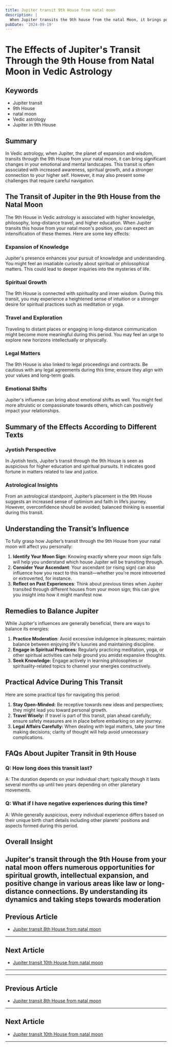 ```yaml
---
title: Jupiter transit 9th House from natal moon
description: |
  When Jupiter transits the 9th house from the natal Moon, it brings positive outcomes such as financial gains, success in undertakings, and improved relationships. The individual may experience a period of happiness, prosperity, and spiritual growth.
pubDate: '2024-09-19'
---
```


# The Effects of Jupiter's Transit Through the 9th House from Natal Moon in Vedic Astrology

## Keywords
- Jupiter transit
- 9th House
- natal moon
- Vedic astrology
- Jupiter in 9th House

## Summary
In Vedic astrology, when Jupiter, the planet of expansion and wisdom, transits through the 9th House from your natal moon, it can bring significant changes in your emotional and mental landscapes. This transit is often associated with increased awareness, spiritual growth, and a stronger connection to your higher self. However, it may also present some challenges that require careful navigation.

## The Transit of Jupiter in the 9th House from the Natal Moon

The 9th House in Vedic astrology is associated with higher knowledge, philosophy, long-distance travel, and higher education. When Jupiter transits this house from your natal moon's position, you can expect an intensification of these themes. Here are some key effects:

### **Expansion of Knowledge**
Jupiter's presence enhances your pursuit of knowledge and understanding. You might feel an insatiable curiosity about spiritual or philosophical matters. This could lead to deeper inquiries into the mysteries of life.

### **Spiritual Growth**
The 9th House is connected with spirituality and inner wisdom. During this transit, you may experience a heightened sense of intuition or a stronger desire for spiritual practices such as meditation or yoga.

### **Travel and Exploration**
Traveling to distant places or engaging in long-distance communication might become more meaningful during this period. You may feel an urge to explore new horizons intellectually or physically.

### **Legal Matters**
The 9th House is also linked to legal proceedings and contracts. Be cautious with any legal agreements during this time; ensure they align with your values and long-term goals.

### **Emotional Shifts**
Jupiter's influence can bring about emotional shifts as well. You might feel more altruistic or compassionate towards others, which can positively impact your relationships.

## Summary of the Effects According to Different Texts

### **Jyotish Perspective**
In Jyotish texts, Jupiter’s transit through the 9th House is seen as auspicious for higher education and spiritual pursuits. It indicates good fortune in matters related to law and justice.

### **Astrological Insights**
From an astrological standpoint, Jupiter’s placement in the 9th House suggests an increased sense of optimism and faith in life’s journey. However, overconfidence should be avoided; balanced thinking is essential during this transit.

## Understanding the Transit’s Influence

To fully grasp how Jupiter’s transit through the 9th House from your natal moon will affect you personally:

1. **Identify Your Moon Sign**: Knowing exactly where your moon sign falls will help you understand which house Jupiter will be transiting through.
2. **Consider Your Ascendant**: Your ascendant (or rising sign) can also influence how you react to this transit—whether you're more introverted or extroverted, for instance.
3. **Reflect on Past Experiences**: Think about previous times when Jupiter transited through different houses from your moon sign; this can give you insight into how it might manifest now.

## Remedies to Balance Jupiter

While Jupiter's influences are generally beneficial, there are ways to balance its energies:

1. **Practice Moderation**: Avoid excessive indulgence in pleasures; maintain balance between enjoying life's luxuries and maintaining discipline.
2. **Engage in Spiritual Practices:** Regularly practicing meditation, yoga, or other spiritual activities can help ground you amidst expansive thoughts.
3. **Seek Knowledge:** Engage actively in learning philosophies or spirituality-related topics to channel your energies constructively.

## Practical Advice During This Transit

Here are some practical tips for navigating this period:

1. **Stay Open-Minded:** Be receptive towards new ideas and perspectives; they might lead you toward personal growth.
2. **Travel Wisely:** If travel is part of this transit, plan ahead carefully; ensure safety measures are in place before embarking on any journey.
3. **Legal Affairs Carefully:** When dealing with legal matters, take your time making decisions; clarity of thought will help avoid unnecessary complications.

## FAQs About Jupiter Transit in 9th House

### **Q: How long does this transit last?**
A: The duration depends on your individual chart; typically though it lasts several months up until two years depending on other planetary movements.

### **Q: What if I have negative experiences during this time?**
A: While generally auspicious, every individual experience differs based on their unique birth chart details including other planets' positions and aspects formed during this period.

## Overall Insight

Jupiter's transit through the 9th House from your natal moon offers numerous opportunities for spiritual growth, intellectual expansion, and positive change in various areas like law or long-distance connections. By understanding its dynamics and taking steps towards moderation
---

## Previous Article
- [Jupiter transit 8th House from natal moon](200508_Jupiter_transit_8th_House_from_natal_moon.md)

---

## Next Article
- [Jupiter transit 10th House from natal moon](200510_Jupiter_transit_10th_House_from_natal_moon.md)

---
---

## Previous Article
- [Jupiter transit 8th House from natal moon](200508_Jupiter_transit_8th_House_from_natal_moon.md)

---

## Next Article
- [Jupiter transit 10th House from natal moon](200510_Jupiter_transit_10th_House_from_natal_moon.md)

---

